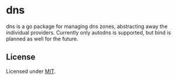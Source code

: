 # dns

dns is a go package for managing dns zones, abstracting away the individual providers.
Currently only autodns is supported, but bind is planned as well for the future.

## License

Licensed under [MIT](./LICENSE).